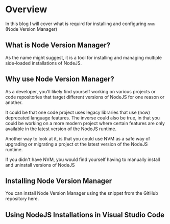 # Overview

In this blog I will cover what is requird for installing and configuring `nvm` (Node Version Manager)

## What is Node Version Manager?

As the name might suggest, it is a tool for installing and managing multiple side-loaded installations of NodeJS.

## Why use Node Version Manager?

As a developer, you'll likely find yourself working on various projects or code repositories that target different versions of NodeJS for one reason or another.

It could be that one code project uses legacy libraries that use (now) deprecated language features. The inverse could also be true, in that you could be working on a more modern project where certain features are only available in the latest version of the NodeJS runtime.

Another way to look at it, is that you could use NVM as a safe way of upgrading or migrating a project ot the latest version of the NodeJS runtime.

If you didn't have NVM, you would find yourself having to manually install and uninstall versions of NodeJS

## Installing Node Version Manager

You can install Node Version Manager using the snippet from the GitHub repository here.


## Using NodeJS Installations in Visual Studio Code

